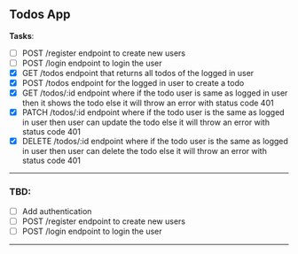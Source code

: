 ## Todos App

**Tasks**:

- [ ] POST /register endpoint to create new users
- [ ] POST /login endpoint to login the user
- [x] GET /todos endpoint that returns all todos of the logged in user
- [x] POST /todos endpoint for the logged in user to create a todo
- [x] GET /todos/:id endpoint where if the todo user is same as logged in user then it shows the todo else it will throw an error with status code 401
- [x] PATCH /todos/:id endpoint where if the todo user is the same as logged in user then user can update the todo else it will throw an error with status code 401
- [x] DELETE /todos/:id endpoint where if the todo user is the same as logged in user then user can delete the todo else it will throw an error with status code 401

<HR>

### TBD:
- [ ] Add authentication
- [ ] POST /register endpoint to create new users
- [ ] POST /login endpoint to login the user

<HR>